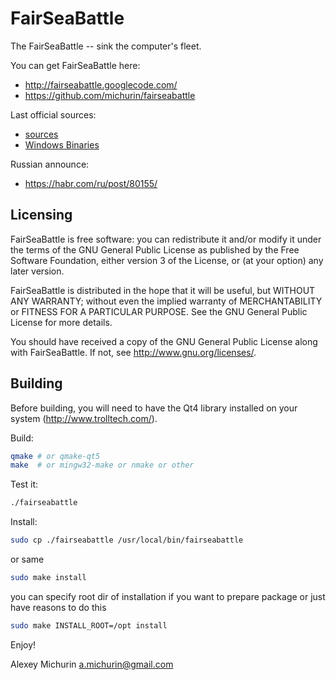 # FairSeaBattle

The FairSeaBattle -- sink the computer's fleet.

You can get FairSeaBattle here:

* http://fairseabattle.googlecode.com/
* https://github.com/michurin/fairseabattle

Last official sources:

* [sources](http://user.rol.ru/~alvm/fairseabattle-1.0pre2.tar.gz)
* [Windows Binaries](http://user.rol.ru/~alvm/fairseabattle-1.0pre2.zip)

Russian announce:

* <https://habr.com/ru/post/80155/>

## Licensing

FairSeaBattle is free software: you can redistribute it and/or modify
it under the terms of the GNU General Public License as published by
the Free Software Foundation, either version 3 of the License, or
(at your option) any later version.

FairSeaBattle is distributed in the hope that it will be useful,
but WITHOUT ANY WARRANTY; without even the implied warranty of
MERCHANTABILITY or FITNESS FOR A PARTICULAR PURPOSE.  See the
GNU General Public License for more details.

You should have received a copy of the GNU General Public License
along with FairSeaBattle.  If not, see <http://www.gnu.org/licenses/>.

## Building

Before building, you will need to have the Qt4 library installed
on your system (<http://www.trolltech.com/>).

Build:

```sh
qmake # or qmake-qt5
make  # or mingw32-make or nmake or other
```

Test it:

```sh
./fairseabattle
```

Install:

```sh
sudo cp ./fairseabattle /usr/local/bin/fairseabattle
```

or same

```sh
sudo make install
```

you can specify root dir of installation
if you want to prepare package or just
have reasons to do this

```sh
sudo make INSTALL_ROOT=/opt install
```

Enjoy!

Alexey Michurin
a.michurin@gmail.com
